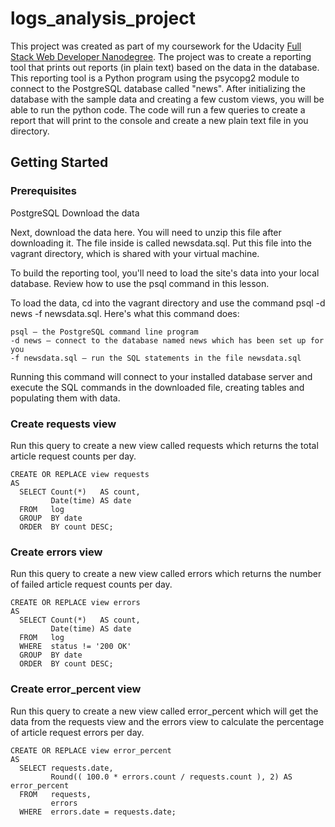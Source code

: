 # logs_analysis_project
This project was created as part of my coursework for the Udacity [Full Stack Web Developer Nanodegree](https://www.udacity.com/course/full-stack-web-developer-nanodegree--nd004). The project was to create a reporting tool that prints out reports (in plain text) based on the data in the database. This reporting tool is a Python program using the psycopg2 module to connect to the PostgreSQL database called "news". After initializing the database with the sample data and creating a few custom views, you will be able to run the python code. The code will run a few queries to create a report that will print to the console and create a new plain text file in you directory.

## Getting Started

### Prerequisites
PostgreSQL
Download the data

Next, download the data here. You will need to unzip this file after downloading it. The file inside is called newsdata.sql. Put this file into the vagrant directory, which is shared with your virtual machine.

To build the reporting tool, you'll need to load the site's data into your local database. Review how to use the psql command in this lesson.

To load the data, cd into the vagrant directory and use the command psql -d news -f newsdata.sql.
Here's what this command does:

    psql — the PostgreSQL command line program
    -d news — connect to the database named news which has been set up for you
    -f newsdata.sql — run the SQL statements in the file newsdata.sql

Running this command will connect to your installed database server and execute the SQL commands in the downloaded file, creating tables and populating them with data. 

### Create requests view
Run this query to create a new view called requests which returns the total article request counts per day.
```
CREATE OR REPLACE view requests
AS
  SELECT Count(*)   AS count,
         Date(time) AS date
  FROM   log
  GROUP  BY date
  ORDER  BY count DESC;
```
### Create errors view
Run this query to create a new view called errors which returns the number of failed article request counts per day.
```
CREATE OR REPLACE view errors
AS
  SELECT Count(*)   AS count,
         Date(time) AS date
  FROM   log
  WHERE  status != '200 OK'
  GROUP  BY date
  ORDER  BY count DESC;
```
### Create error_percent view
Run this query to create a new view called error_percent which will get the data from the requests view and the errors view to calculate the percentage of article request errors per day.
```
CREATE OR REPLACE view error_percent
AS
  SELECT requests.date,
         Round(( 100.0 * errors.count / requests.count ), 2) AS error_percent
  FROM   requests,
         errors
  WHERE  errors.date = requests.date;
 ``` 
